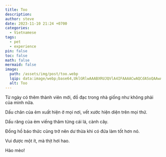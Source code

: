 ```yaml
---
title: Too
description: 
author: steve
date: 2023-11-10 21:24 +0700
categories:
  - Vietnamese
tags:
  - pet
  - experience
pin: false
toc: false
math: false
mermaid: false
image:
  path: /assets/img/post/too.webp
  lqip: data:image/webp;base64,UklGRlwAAABXRUJQVlA4IFAAAACwAQCdASoQAAwABUB8JYwCdACu9gHAAM48OKCc1Pc3mxh4CPWds99cvXF8JIjLAUIPk+evhUQ/FPgyLzCJRJvF5f4kmS8cC+5ZVl0hzIAAAA==
  alt: Too
---
```

Từ ngày có thêm thành viên mới, đồ đạc trong nhà giống như không phải của mình nữa.

Dấu chân của ẻm xuất hiện ở mọi nơi, vết xước hiện diện trên mọi thứ.

Dấu răng của ẻm viếng thăm từng cái lá, cành cây.

Đồng hồ báo thức cũng trở nên dư thừa khi có đứa làm tốt hơn nó.

Vui được một ít, mà thịt hơi hao.

Hảo mèo!
